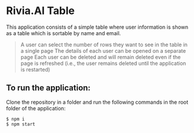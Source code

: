 # Rivia.AI Table

This application consists of a simple table where user information is shown as a table which is sortable by name and email.
> A user can select the number of rows they want to see in the table in a single page
> The details of each user can be opened on a separate page
> Each user can be deleted and will remain deleted even if the page is refreshed (i.e., the user remains deleted until the application is restarted)

## To run the application:

Clone the repository in a folder and run the following commands in the root folder of the application:
```
$ npm i
$ npm start
```
